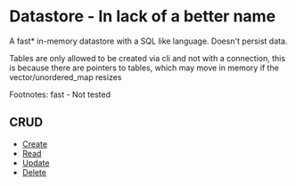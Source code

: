 # Datastore - In lack of a better name

A fast\* in-memory datastore with a SQL like language.
Doesn't persist data.

Tables are only allowed to be created via cli and not with a connection,
this is because there are pointers to tables, which may move in
memory if the vector/unordered_map resizes

Footnotes:
fast - Not tested

## CRUD

-   [Create](create.md)
-   [Read](read.md)
-   [Update](Update.md)
-   [Delete](delete.md)
